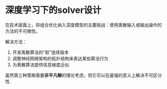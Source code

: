 # 深度学习下的solver设计

在技术层面上，将组合优化纳入深度模型的主要挑战：使用离散输入或输出操作的方法的不可微性。



解决方法：

1. 开发离散算法的“软”连续版本
2. 调整神经网络架构的拓扑结构来表达某些算法行为
3. 为离散算法提供信息梯度近似





虽然第三种策略需要**非平凡解**的理论考虑，但它可以在最强的意义上解决不可区分性.





